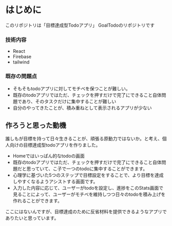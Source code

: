 # はじめに
このリポジトリは「目標達成型Todoアプリ」 GoalTodoのリポジトリです

### 技術内容

- React
- Firebase
- tailwind

### 既存の問題点

- そもそもtodoアプリに対してモチベを保つことが難しい。
- 既存のtodoアプリではただ、チェックを押すだけで完了にできること自体問題であり、そのタスクだけに集中することが難しい
- 自分のやってきたことが、積み重ねとして表示されるアプリが少ない

## 作ろうと思った動機

誰しもが目標を持って日々生きることが、頑張る原動力ではないか。と考え、個人向けの目標達成型todoアプリを作りました。

- Homeではいっぱん的なtodoの画面
- 既存のtodoアプリではただ、チェックを押すだけで完了にできること自体問題だと思っていて、こ子で一つのtodoに集中することができます。
- 心理学に基づいた5つのステップで目標設定をすることで、より目標を達成しやすくなるようアシストする画面です。
- 入力した内容に応じて、ユーザーがtodoを設定し、進捗をこのStats画面で見ることによって、ユーザーがモチベを維持しつつ日々のtodoを積み上げを作れることができます。

ここにはないんですが、目標達成のために反省材料を提供できるようなアプリでありたいと思っています。
